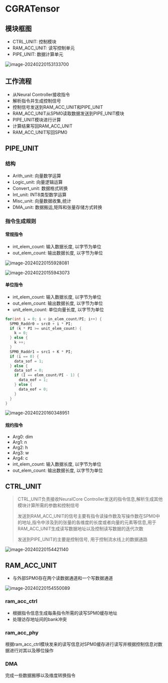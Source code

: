 # CGRATensor

## 模块框图

- CTRL_UNIT: 控制模块
- RAM_ACC_UNIT: 读写控制单元
- PIPE_UNIT: 数据计算单元

![image-20240220153133700](C:\Users\admin\AppData\Roaming\Typora\typora-user-images\image-20240220153133700.png)

## 工作流程

- 从Neural Controller接收指令
- 解析指令并生成控制信号
- 控制信号发送到RAM_ACC_UNIT和PIPE_UNIT
- RAM_ACC_UNIT从SPM0读取数据发送到PIPE_UNIT模块
- PIPE_UNIT模块进行计算
- 计算结果写回RAM_ACC_UNIT
- RAM_ACC_UNIT写回SPM0



## PIPE_UNIT

### 结构

- Arith_unit: 向量数学运算
- Logic_unit: 向量逻辑运算
- Convert_unit: 数据格式转换
- Int_unit: INT8类型数学运算
- Misc_unit: 向量数据收集,统计
- DMA_unit: 数据搬运,矩阵和张量存储方式转换

### 指令生成规则

#### 常规指令

- int_elem_count: 输入数据长度, 以字节为单位
- out_elem_count: 输出数据长度, 以字节为单位

![image-20240220155928081](C:\Users\admin\AppData\Roaming\Typora\typora-user-images\image-20240220155928081.png)

![image-20240220155943073](C:\Users\admin\AppData\Roaming\Typora\typora-user-images\image-20240220155943073.png)

#### 单位指令

- int_elem_count: 输入数据长度, 以字节为单位
- out_elem_count: 输出数据长度, 以字节为单位
- unit_elem_count: 单位向量长度, 以字节为单位

```c++
for(int i = 0; i < in_elem_count/PI; i++) {
  SPM0_Raddr0 = src0 + i * PI;
  if (k * PI >= unit_elem_count) {
    k = 0;
  } else {
    k ++;
  }
  SPM0_Raddr1 = src1 + K * PI;
  if (i == 0) {
    data_sof = 1;
  } else {
    data_sof = 0;
    if (I == elem_count/PI - 1) {
      data_eof = 1;
    } else {
      data_eof = 0;
    }
  }
}
```

![image-20240220160348951](C:\Users\admin\AppData\Roaming\Typora\typora-user-images\image-20240220160348951.png)

#### 规约指令

- Arg0: dim
- Arg1: n
- Arg2: h
- Arg3: w
- Arg4: c
- int_elem_count: 输入数据长度, 以字节为单位
- out_elem_count: 输出数据长度, 以字节为单位

## CTRL_UNIT

> CTRL_UNIT负责接收NeuralCore Controller发送的指令信息,解析生成其他模块计算所需的参数和控制信号
>
> 发送到RAM_ACC_UNIT的信号主要有指令读操作数及写操作数在SPM0中的地址,指令中涉及到的张量的各维度的长度或者向量的元素等信息,用于RAM_ACC_UNIT生成读写数据地址以及控制读写数据的迭代次数
>
> 发送到PIPE_UNIT的主要是控制信号, 用于控制流水线上的数据通路

![image-20240220154421140](C:\Users\admin\AppData\Roaming\Typora\typora-user-images\image-20240220154421140.png)

## RAM_ACC_UNIT

- 与外部SPM0存在两个读数据通道和一个写数据通道

![image-20240220154550089](C:\Users\admin\AppData\Roaming\Typora\typora-user-images\image-20240220154550089.png)

### ram_acc_ctrl

- 根据指令信息生成每条指令所需的读写SPM0缓存地址
- 处理访存地址间的bank冲突

### ram_acc_phy

根据ram_acc_ctrl模块发来的读写信息对SPM0缓存进行读写并根据控制信息对数据进行对其以及移位操作

### DMA

完成一些数据搬移以及维度转换指令

















